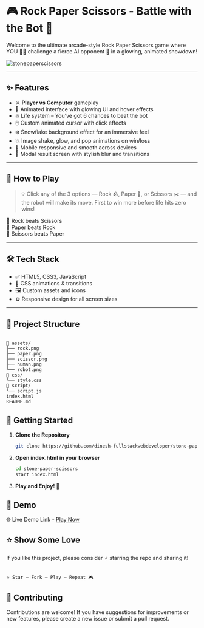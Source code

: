# 🎮 Rock Paper Scissors - Battle with the Bot 🤖

Welcome to the ultimate arcade-style Rock Paper Scissors game where YOU 🧑‍💻 challenge a fierce AI opponent 🤖 in a glowing, animated showdown!

![stonepaperscissors](https://github.com/user-attachments/assets/bd9d2729-aa9a-49ed-b604-e0d821a1ba46)

---

## ✨ Features

- ⚔️ **Player vs Computer** gameplay
- 💫 Animated interface with glowing UI and hover effects
- 🔥 Life system – You’ve got 6 chances to beat the bot
- 🖱️ Custom animated cursor with click effects
- ❄️ Snowflake background effect for an immersive feel
- 💥 Image shake, glow, and pop animations on win/loss
- 📱 Mobile responsive and smooth across devices
- 🧊 Modal result screen with stylish blur and transitions

---

## 🧠 How to Play

> 💡 Click any of the 3 options — Rock 🪨, Paper 📄, or Scissors ✂️ — and the robot will make its move. First to win more before life hits zero wins!

🎯 Rock beats Scissors  
🎯 Paper beats Rock  
🎯 Scissors beats Paper  

---

## 🛠️ Tech Stack

- ✅ HTML5, CSS3, JavaScript
- 🎨 CSS animations & transitions
- 🖼️ Custom assets and icons
- ⚙️ Responsive design for all screen sizes

---

## 📂 Project Structure

```

📁 assets/
├── rock.png
├── paper.png
├── scissor.png
├── human.png
└── robot.png
📁 css/
└── style.css
📁 script/
└── script.js
index.html
README.md

```

## 🚀 Getting Started

1. **Clone the Repository**
   ```bash
   git clone https://github.com/dinesh-fullstackwebdeveloper/stone-paper-scissors.git
   ```
   
2. **Open index.html in your browser**

   ```bash
   cd stone-paper-scissors
   start index.html
   ```
3. **Play and Enjoy! 🎉**

## 🔮 Demo

🌐 Live Demo Link - [Play Now](https://kal-kaagidham-kathirikol.netlify.app/)

## ⭐ Show Some Love

If you like this project, please consider ⭐ starring the repo and sharing it!

```

⭐ Star — Fork — Play — Repeat 🎮

```

## 🤝 Contributing

Contributions are welcome! If you have suggestions for improvements or new features, please create a new issue or submit a pull request.











